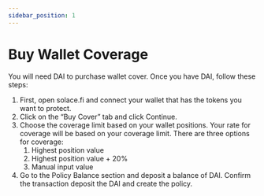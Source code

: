 ```yaml
---
sidebar_position: 1
---
```


# Buy Wallet Coverage

You will need DAI to purchase wallet cover. Once you have DAI, follow these steps:

1. First, open solace.fi and connect your wallet that has the tokens you want to protect.
3. Click on the “Buy Cover” tab and click Continue.
4. Choose the coverage limit based on your wallet positions. Your rate for coverage will be based on your coverage limit. There are three options for coverage:
    1. Highest position value
    2. Highest position value + 20%
    3. Manual input value
5. Go to the Policy Balance section and deposit a balance of DAI. Confirm the transaction deposit the DAI and create the policy.
